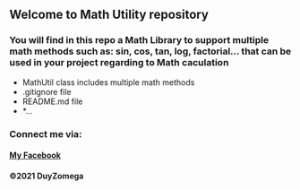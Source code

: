 ## Welcome to Math Utility repository

### You will find in this repo a Math Library to support multiple math methods such as: sin, cos, tan, log, factorial... that can be used in your project regarding to Math caculation

* MathUtil class includes multiple math methods
* .gitignore file 
* README.md file
* *...

### Connect me via:
#### [My Facebook](https://www.facebook.com/khanhduy.ho.148/)

#### ©2021 DuyZomega
